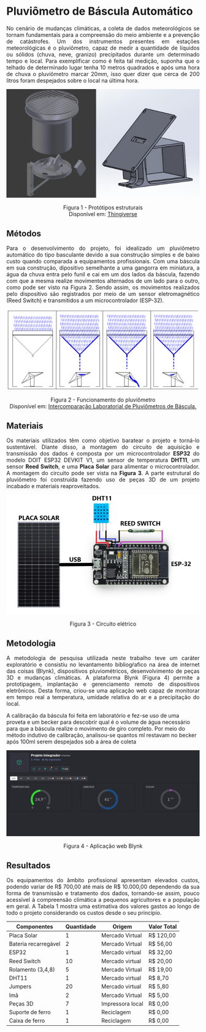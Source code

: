 <h1>Pluviômetro de Báscula Automático</h1>
<p align = justify> No cenário de mudanças climáticas, a coleta de dados meteorológicos se tornam fundamentais para a compreensão do meio ambiente e a prevenção de catástrofes. Um dos instrumentos presentes em estações meteorológicas é o pluviômetro, capaz de medir a quantidade de líquidos ou sólidos (chuva, neve, granizo) precipitados durante um determinado tempo e local. 
Para exemplificar como é feita tal medição, suponha que o telhado de determinado lugar tenha 10 metros quadrados e após uma hora de chuva o pluviômetro marcar 20mm, isso quer dizer que cerca de 200 litros foram despejados sobre o local na última hora.</p>

<img alt = "Prototipos" src = "https://github.com/HAzCKz/Pluviometro_Digital/blob/main/img/figura1.png"/>
<p align = center>Figura 1 - Protótipos estruturais <br> Disponível em: <a href = "https://www.thingiverse.com/thing:2846373/files">Thingiverse</a></p>

## Métodos
<p align = justify> Para o desenvolvimento do projeto, foi idealizado um pluviômetro automático do tipo basculante devido a sua construção simples e de baixo custo quando comparada a equipamentos profissionais. Com uma báscula em sua construção, dipositivo semelhante a uma gangorra em miniatura, a água da chuva entra pelo funil e cai em um dos lados da báscula, fazendo com que a mesma realize movimentos alternados de um lado para o outro, como pode ser visto na Figura 2. Sendo assim, os movimentos realizados pelo dispositivo são registrados por meio de um sensor eletromagnético (Reed Switch) e transmitidos a um microcontrolador (ESP-32).</p>

<img alt = "Funcionamento da báscula" src = "https://github.com/HAzCKz/Pluviometro_Digital/blob/main/img/figura2.png"/>
<p align = center> Figura 2 - Funcionamento do pluviômetro <br> Disponível em: <a href = "https://eventoscientificos.ifsc.edu.br/index.php/sepei/sepei2014/paper/viewFile/465/688">Intercomparação Laboratorial de Pluviômetros de Báscula.</a></p>

## Materiais

<p align = justify> Os materiais utilizados têm como objetivo baratear o projeto e torná-lo sustentável. Diante disso, a montagem do circuito de aquisição e transmissão dos dados é composta por um microcontrolador <b>ESP32</b> do modelo DOIT ESP32 DEVKIT V1, um sensor de temperatura <b>DHT11</b>, um sensor <b>Reed Switch</b>, e uma <b>Placa Solar</b> para alimentar o microcontrolador. A montagem do circuito pode ser vista na <b>Figura 3</b>. A parte estrutural do pluviômetro foi construída fazendo uso de peças 3D de um projeto incabado e materiais reaproveitados.</p>

<div align = center>
<img alt = "Circuito elétrico" src = "https://github.com/HAzCKz/Pluviometro_Digital/blob/main/img/figura3.PNG" align = center/>
<p>Figura 3 - Circuito elétrico</p>
</div>

## Metodologia

<p align = justify> A metodologia de pesquisa utilizada neste trabalho teve um caráter exploratório e consistiu no levantamento bibliogŕafico na área de internet das coisas (Blynk), dispositivos pluviométricos, desenvolvimento de peças 3D e mudanças climáticas. A plataforma Blynk (Figura 4) permite a prototipagem, implantação e gerenciamento remoto de dispositivos eletrônicos. Desta forma, criou-se uma aplicação web capaz de monitorar em tempo real a temperatura, umidade relativa do ar e a precipitação do local.</p>
<p>A calibração da báscula foi feita em laboratório e fez-se uso de uma proveta e um becker para descobrir qual é o volume de água necessário para que a báscula realize o movimento de giro completo. Por meio do método indutivo de calibração, analisou-se quantos ml restavam no becker após 100ml serem despejados sob a área de coleta</p>

<div align = center>
<img alt = "Blynk" src = "https://github.com/HAzCKz/Pluviometro_Digital/blob/main/img/figura4.png"/>
<p>Figura 4 - Aplicação web Blynk</p>
</div>

## Resultados 

<p align = justify> Os equipamentos do âmbito profissional apresentam elevados custos, podendo variar de R$ 700,00 até mais de R$ 10.000,00 dependendo da sua forma de transmissão e tratamento dos dados, tornando-se assim, pouco acessível à compreensão climática a pequenos agricultores e a população em geral. A Tabela 1 mostra uma estimativa dos valores gastos ao longo de todo o projeto considerando os custos desde o seu princípio.</p>

| Componentes          | Quantidade | Origem          | Valor Total |
|----------------------|------------|-----------------|-------------|
| Placa Solar          | 1          | Mercado Virtual | R$ 120,00   |
| Bateria recarregável | 2          | Mercado Virtual | R$ 56,00    |
| ESP32                | 1          | Mercado virtual | R$ 32,00    |
| Reed Switch          | 10         | Mercado virtual | R$ 20,00    |
| Rolamento (3,4,8)    | 5          | Mercado Virtual | R$ 19,00    |
| DHT11                | 1          | Mercado virtual | R$ 8,70     |
| Jumpers              | 20         | Mercado virtual | R$ 5,80     |
| Imã                  | 2          | Mercado Virtual | R$ 5,00     |
| Peças 3D             | 7          | Impressora local| R$ 0,00     |
| Suporte de ferro     | 1          | Reciclagem      | R$ 0,00     |
| Caixa de ferro       | 1          | Reciclagem      | R$ 0,00     |

  


